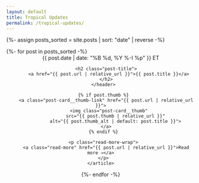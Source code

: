 ```yaml
---
layout: default
title: Tropical Updates
permalink: /tropical-updates/
---
```


{%- assign posts_sorted = site.posts | sort: "date" | reverse -%}

<div class="posts-grid posts-grid--fit">
  {%- for post in posts_sorted -%}
    <article class="post-card">
      <header>
        <time class="post-card__date" datetime="{{ post.date | date_to_xmlschema }}">
          {{ post.date | date: "%B %d, %Y %-I %p" }} ET
        </time>

        <h2 class="post-title">
          <a href="{{ post.url | relative_url }}">{{ post.title }}</a>
        </h2>
      </header>

      {% if post.thumb %}
        <a class="post-card__thumb-link" href="{{ post.url | relative_url }}">
          <img class="post-card__thumb"
               src="{{ post.thumb | relative_url }}"
               alt="{{ post.thumb_alt | default: post.title }}">
        </a>
      {% endif %}

      <p class="read-more-wrap">
        <a class="read-more" href="{{ post.url | relative_url }}">Read more →</a>
      </p>
    </article>
  {%- endfor -%}
</div>
